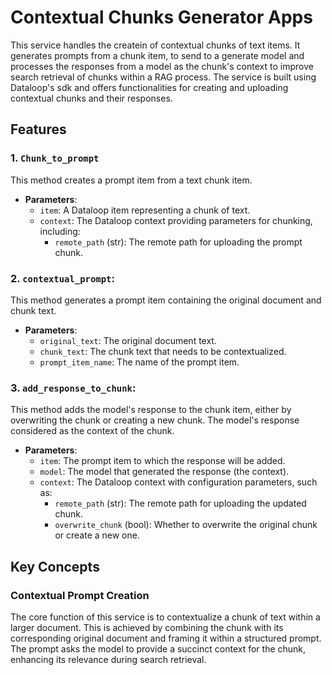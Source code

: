 # Contextual Chunks Generator Apps

This service handles the createin of contextual chunks of text items.
It generates prompts from a chunk item, to send to a generate model and processes the responses from a model as the
chunk's context
to improve search retrieval of chunks within a RAG process. The service is built using Dataloop's sdk and offers
functionalities for creating and uploading contextual chunks and their responses.

## Features

### 1. `Chunk_to_prompt`

This method creates a prompt item from a text chunk item.

- **Parameters**:
    - `item`: A Dataloop item representing a chunk of text.
    - `context`: The Dataloop context providing parameters for chunking, including:
        - `remote_path` (str): The remote path for uploading the prompt chunk.

### 2. `contextual_prompt`:

This method generates a prompt item containing the original document and chunk text.

- **Parameters**:
    - `original_text`: The original document text.
    - `chunk_text`: The chunk text that needs to be contextualized.
    - `prompt_item_name`: The name of the prompt item.

### 3. `add_response_to_chunk`:

This method adds the model's response to the chunk item, either by overwriting the chunk or creating a new chunk.
The model's response considered as the context of the chunk.

- **Parameters**:
    - `item`: The prompt item to which the response will be added.
    - `model`: The model that generated the response (the context).
    - `context`: The Dataloop context with configuration parameters, such as:
        - `remote_path` (str): The remote path for uploading the updated chunk.
        - `overwrite_chunk` (bool): Whether to overwrite the original chunk or create a new one.

## Key Concepts

### Contextual Prompt Creation

The core function of this service is to contextualize a chunk of text within a larger document. This is achieved by
combining the chunk with its corresponding original document and framing it within a structured prompt. The prompt asks
the model to provide a succinct context for the chunk, enhancing its relevance during search retrieval.

